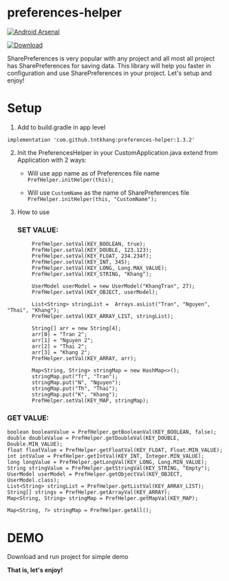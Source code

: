 # preferences-helper

[![Android Arsenal]( https://img.shields.io/badge/Android%20Arsenal-PreferencesHelper-green.svg?style=flat )]( https://android-arsenal.com/details/1/6595 )

[ ![Download](https://api.bintray.com/packages/tntkhang/maven/preferences-helper/images/download.svg) ](https://bintray.com/tntkhang/maven/preferences-helper/_latestVersion)

SharePreferences is very popular with any project and all most all project has SharePreferences for saving data. This library will help you faster in configuration and use SharePreferences in your project. Let's setup and enjoy!

# Setup
1. Add to build.gradle in app level
```
implementation 'com.github.tntkhang:preferences-helper:1.3.2'
```


2. Init the PreferencesHelper in your CustomApplication.java extend from Application with 2 ways:
   
   - Will use app name as of Preferences file name ```PrefHelper.initHelper(this);```
   
   - Will use ```CustomName``` as the name of SharePreferences file ```PrefHelper.initHelper(this, "CustomName");```
   
3. How to use

   ### SET VALUE:
```
        PrefHelper.setVal(KEY_BOOLEAN, true);
        PrefHelper.setVal(KEY_DOUBLE, 123.123);
        PrefHelper.setVal(KEY_FLOAT, 234.234f);
        PrefHelper.setVal(KEY_INT, 345);
        PrefHelper.setVal(KEY_LONG, Long.MAX_VALUE);
        PrefHelper.setVal(KEY_STRING, "Khang");

        UserModel userModel = new UserModel("KhangTran", 27);
        PrefHelper.setVal(KEY_OBJECT, userModel);

        List<String> stringList =  Arrays.asList("Tran", "Nguyen", "Thai", "Khang");
        PrefHelper.setVal(KEY_ARRAY_LIST, stringList);

        String[] arr = new String[4];
        arr[0] = "Tran 2";
        arr[1] = "Nguyen 2";
        arr[2] = "Thai 2";
        arr[3] = "Khang 2";
        PrefHelper.setVal(KEY_ARRAY, arr);
        
        Map<String, String> stringMap = new HashMap<>();
        stringMap.put("Tr", "Tran");
        stringMap.put("N", "Nguyen");
        stringMap.put("Th", "Thai");
        stringMap.put("K", "Khang");
        PrefHelper.setVal(KEY_MAP, stringMap);
   ```
   
   ### GET VALUE:
   
  ```    
  boolean booleanValue = PrefHelper.getBooleanVal(KEY_BOOLEAN, false);
  double doubleValue = PrefHelper.getDoubleVal(KEY_DOUBLE, Double.MIN_VALUE);
  float floatValue = PrefHelper.getFloatVal(KEY_FLOAT, Float.MIN_VALUE);
  int intValue = PrefHelper.getIntVal(KEY_INT, Integer.MIN_VALUE);
  long longValue = PrefHelper.getLongVal(KEY_LONG, Long.MIN_VALUE);
  String stringValue = PrefHelper.getStringVal(KEY_STRING, "Empty");
  UserModel userModel = PrefHelper.getObjectVal(KEY_OBJECT, UserModel.class);
  List<String> stringList = PrefHelper.getListVal(KEY_ARRAY_LIST);
  String[] strings = PrefHelper.getArrayVal(KEY_ARRAY);
  Map<String, String> stringMap = PrefHelper.getMapVal(KEY_MAP);
  
  Map<String, ?> stringMap = PrefHelper.getAll();
   ```
   # DEMO

   Download and run project for simple demo

   **That is, let's enjoy!**
